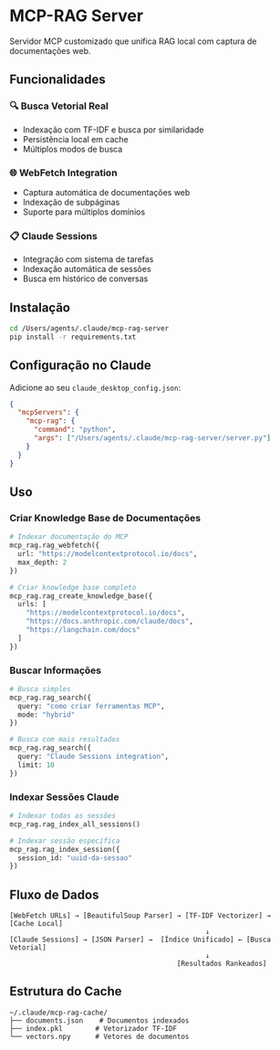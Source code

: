 # MCP-RAG Server

Servidor MCP customizado que unifica RAG local com captura de documentações web.

## Funcionalidades

### 🔍 Busca Vetorial Real
- Indexação com TF-IDF e busca por similaridade
- Persistência local em cache
- Múltiplos modos de busca

### 🌐 WebFetch Integration
- Captura automática de documentações web
- Indexação de subpáginas
- Suporte para múltiplos domínios

### 📋 Claude Sessions
- Integração com sistema de tarefas
- Indexação automática de sessões
- Busca em histórico de conversas

## Instalação

```bash
cd /Users/agents/.claude/mcp-rag-server
pip install -r requirements.txt
```

## Configuração no Claude

Adicione ao seu `claude_desktop_config.json`:

```json
{
  "mcpServers": {
    "mcp-rag": {
      "command": "python",
      "args": ["/Users/agents/.claude/mcp-rag-server/server.py"]
    }
  }
}
```

## Uso

### Criar Knowledge Base de Documentações

```python
# Indexar documentação do MCP
mcp_rag.rag_webfetch({
  url: "https://modelcontextprotocol.io/docs",
  max_depth: 2
})

# Criar knowledge base completo
mcp_rag.rag_create_knowledge_base({
  urls: [
    "https://modelcontextprotocol.io/docs",
    "https://docs.anthropic.com/claude/docs",
    "https://langchain.com/docs"
  ]
})
```

### Buscar Informações

```python
# Busca simples
mcp_rag.rag_search({
  query: "como criar ferramentas MCP",
  mode: "hybrid"
})

# Busca com mais resultados
mcp_rag.rag_search({
  query: "Claude Sessions integration", 
  limit: 10
})
```

### Indexar Sessões Claude

```python
# Indexar todas as sessões
mcp_rag.rag_index_all_sessions()

# Indexar sessão específica
mcp_rag.rag_index_session({
  session_id: "uuid-da-sessao"
})
```

## Fluxo de Dados

```
[WebFetch URLs] → [BeautifulSoup Parser] → [TF-IDF Vectorizer] → [Cache Local]
                                                ↓
[Claude Sessions] → [JSON Parser] →  [Índice Unificado] ← [Busca Vetorial]
                                                ↓
                                         [Resultados Rankeados]
```

## Estrutura do Cache

```
~/.claude/mcp-rag-cache/
├── documents.json    # Documentos indexados
├── index.pkl        # Vetorizador TF-IDF
└── vectors.npy      # Vetores de documentos
```